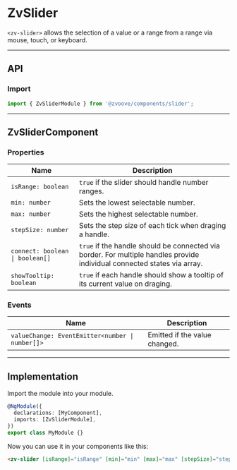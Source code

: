 <link href="style.css" rel="stylesheet"></link>

# ZvSlider <a name="ZvSlider"></a>

`<zv-slider>` allows the selection of a value or a range from a range via mouse, touch, or keyboard.

---

## API <a name="ZvSliderApi"></a>

### Import <a name="ZvSliderImport"></a>

```ts | js
import { ZvSliderModule } from '@zvoove/components/slider';
```

---

## ZvSliderComponent <a name="ZvSliderComponent"></a>

### Properties <a name="ZvSliderComponentProperties"></a>

| Name                            | Description                                                                                                              |
| ------------------------------- | ------------------------------------------------------------------------------------------------------------------------ |
| `isRange: boolean`              | `true` if the slider should handle number ranges.                                                                        |
| `min: number`                   | Sets the lowest selectable number.                                                                                       |
| `max: number`                   | Sets the highest selectable number.                                                                                      |
| `stepSize: number`              | Sets the step size of each tick when draging a handle.                                                                   |
| `connect: boolean \| boolean[]` | `true` if the handle should be connected via border. For multiple handles provide individual connected states via array. |
| `showTooltip: boolean`          | `true` if each handle should show a tooltip of its current value on draging.                                             |

### Events <a name="ZvSliderComponentEvents"></a>

| Name                                            | Description                   |
| ----------------------------------------------- | ----------------------------- |
| `valueChange: EventEmitter<number \| number[]>` | Emitted if the value changed. |

---

## Implementation <a name="ZvSliderImplementation"></a>

Import the module into your module.

```ts | js
@NgModule({
  declarations: [MyComponent],
  imports: [ZvSliderModule],
})
export class MyModule {}
```

Now you can use it in your components like this:

```html
<zv-slider [isRange]="isRange" [min]="min" [max]="max" [stepSize]="stepSize" [connect]="connect" [showTooltip]="showTooltip"></zv-slider>
```
